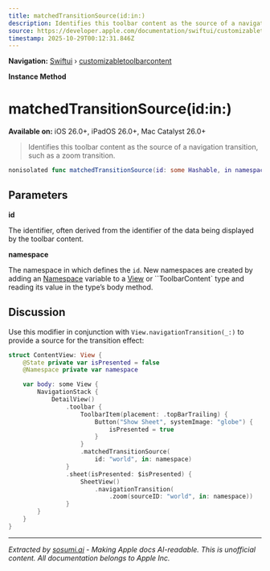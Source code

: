 ```yaml
---
title: matchedTransitionSource(id:in:)
description: Identifies this toolbar content as the source of a navigation transition, such as a zoom transition.
source: https://developer.apple.com/documentation/swiftui/customizabletoolbarcontent/matchedtransitionsource(id:in:)
timestamp: 2025-10-29T00:12:31.846Z
---
```


**Navigation:** [Swiftui](/documentation/swiftui) › [customizabletoolbarcontent](/documentation/swiftui/customizabletoolbarcontent)

**Instance Method**

# matchedTransitionSource(id:in:)

**Available on:** iOS 26.0+, iPadOS 26.0+, Mac Catalyst 26.0+

> Identifies this toolbar content as the source of a navigation transition, such as a zoom transition.

```swift
nonisolated func matchedTransitionSource(id: some Hashable, in namespace: Namespace.ID) -> some CustomizableToolbarContent
```

## Parameters

**id**

The identifier, often derived from the identifier of the data being displayed by the toolbar content.



**namespace**

The namespace in which defines the `id`. New namespaces are created by adding an [Namespace](/documentation/swiftui/namespace) variable to a [View](/documentation/swiftui/view) or ``ToolbarContent` type and reading its value in the type’s body method.



## Discussion

Use this modifier in conjunction with `View.navigationTransition(_:)` to provide a source for the transition effect:

```swift
struct ContentView: View {
    @State private var isPresented = false
    @Namespace private var namespace

    var body: some View {
        NavigationStack {
            DetailView()
                .toolbar {
                    ToolbarItem(placement: .topBarTrailing) {
                        Button("Show Sheet", systemImage: "globe") {
                            isPresented = true
                        }
                    }
                    .matchedTransitionSource(
                        id: "world", in: namespace)
                }
                .sheet(isPresented: $isPresented) {
                    SheetView()
                        .navigationTransition(
                            .zoom(sourceID: "world", in: namespace))
                }
        }
    }
}
```

---

*Extracted by [sosumi.ai](https://sosumi.ai) - Making Apple docs AI-readable.*
*This is unofficial content. All documentation belongs to Apple Inc.*
